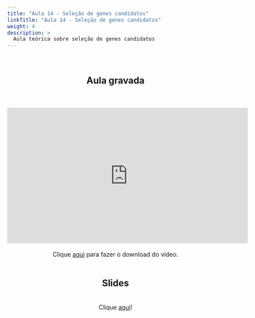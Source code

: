 ```yaml
---
title: "Aula 14 - Seleção de genes candidatos"
linkTitle: "Aula 14 - Seleção de genes candidatos"
weight: 4
description: >
  Aula teórica sobre seleção de genes candidatos
---
```

<br>
<div align="center">
<h2>Aula gravada</h2>
<br><br>
<iframe width="560" height="315" src="https://www.youtube.com/embed/7cWe_t2GAF8" frameborder="0" allow="accelerometer; autoplay; clipboard-write; encrypted-media; gyroscope; picture-in-picture" allowfullscreen></iframe>
<br><br>
Clique <a href="https://photos.app.goo.gl/uxeETJXzuEvQxGpXA">aqui</a> para fazer o download do vídeo. 
<br><br>

<h2>Slides</h2>
<br>
Clique <a href="https://github.com/desirrepetters/cursogenomicaegenetica.ufpr/raw/master/userguide/content/pt-br/docs/teoricas/slides/aula_14.pdf">aqui</a>!
<br><br>

</div>